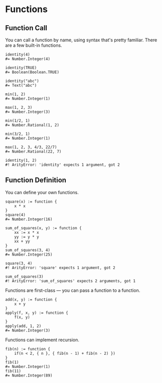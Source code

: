 Functions
=========


Function Call
-------------

You can call a function by name, using syntax that's pretty familiar.
There are a few built-in functions.

~~~ stone
identity(4)
#= Number.Integer(4)

identity(TRUE)
#= Boolean(Boolean.TRUE)

identity("abc")
#= Text("abc")

min(1, 2)
#= Number.Integer(1)

max(1, 2, 3)
#= Number.Integer(3)

min(1/2, 1)
#= Number.Rational(1, 2)

min(3/2, 1)
#= Number.Integer(1)

max(1, 2, 3, 4/3, 22/7)
#= Number.Rational(22, 7)

identity(1, 2)
#! ArityError: 'identity' expects 1 argument, got 2
~~~


Function Definition
-------------------

You can define your own functions.

~~~ stone
square(x) := function {
    x * x
}
square(4)
#= Number.Integer(16)

sum_of_squares(x, y) := function {
    xx := x * x
    yy := y * y
    xx + yy
}
sum_of_squares(3, 4)
#= Number.Integer(25)

square(3, 4)
#! ArityError: 'square' expects 1 argument, got 2

sum_of_squares(3)
#! ArityError: 'sum_of_squares' expects 2 arguments, got 1
~~~

Functions are first-class — you can pass a function to a function.

~~~ stone
add(x, y) := function {
    x + y
}
apply(f, x, y) := function {
    f(x, y)
}
apply(add, 1, 2)
#= Number.Integer(3)
~~~

Functions can implement recursion.

~~~ stone
fib(n) := function {
    if(n < 2, { n }, { fib(n - 1) + fib(n - 2) })
}
fib(1)
#= Number.Integer(1)
fib(11)
#= Number.Integer(89)
~~~
